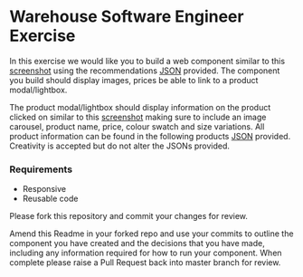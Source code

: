 # Warehouse Software Engineer Exercise

In this exercise we would like you to build a web component similar to this [screenshot](needed/recommendations-screenshot.png) using the recommendations [JSON](needed/data/recommendations.json) provided. The component you build should display images, prices be able to link to a product modal/lightbox.

The product modal/lightbox should display information on the product clicked on similar to this [screenshot](needed/product-modal-screenshot.png) making sure to include an image carousel, product name, price, colour swatch and size variations. All product information can be found in the following products [JSON](needed/data/product.json) provided. Creativity is accepted but do not alter the JSONs provided.

### Requirements
* Responsive
* Reusable code

Please fork this repository and commit your changes for review.

Amend this Readme in your forked repo and use your commits to outline the component you have created and the decisions that you have made, including any information required for how to run your component. When complete please raise a Pull Request back into master branch for review.
